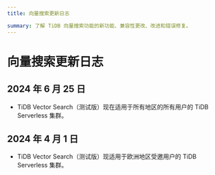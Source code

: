 ```yaml
---
title: 向量搜索更新日志

summary: 了解 TiDB 向量搜索功能的新功能、兼容性更改、改进和错误修复。
---
```


# 向量搜索更新日志

## 2024 年 6 月 25 日

- TiDB Vector Search（测试版）现在适用于所有地区的所有用户的 TiDB Serverless 集群。

## 2024 年 4 月 1 日

- TiDB Vector Search（测试版）现适用于欧洲地区受邀用户的 TiDB Serverless 集群。